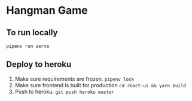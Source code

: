 # Hangman Game

## To run locally

`pipenv run serve`

## Deploy to heroku

1. Make sure requirements are frozen. `pipenv lock`
2. Make sure frontend is built for production `cd react-ui && yarn build`
3. Push to heroku. `git push heroku master`
